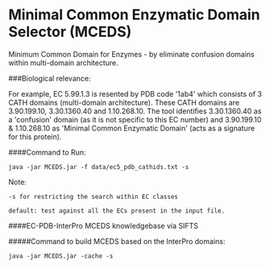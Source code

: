 # Minimal Common Enzymatic Domain Selector (MCEDS)
Minimum Common Domain for Enzymes - by eliminate confusion domains within multi-domain architecture.
	
###Biological relevance:

For example, EC 5.99.1.3 is resented by PDB code '1ab4' which consists of 3 CATH domains (multi-domain architecture). These CATH domains are 3.90.199.10, 3.30.1360.40 and 1.10.268.10. 
The tool identifies 3.30.1360.40 as a 'confusion' domain (as it is not specific to this EC number) and 3.90.199.10 & 1.10.268.10 as 'Minimal Common Enzymatic Domain' (acts as a signature for this protein). 



####Command to Run:

	java -jar MCEDS.jar -f data/ec5_pdb_cathids.txt -s

Note:	

	-s for restricting the search within EC classes
	
	default: test against all the ECs present in the input file.

####EC-PDB-InterPro MCEDS knowledgebase via SIFTS

#####Command to build MCEDS based on the InterPro domains:

    java -jar MCEDS.jar -cache -s
